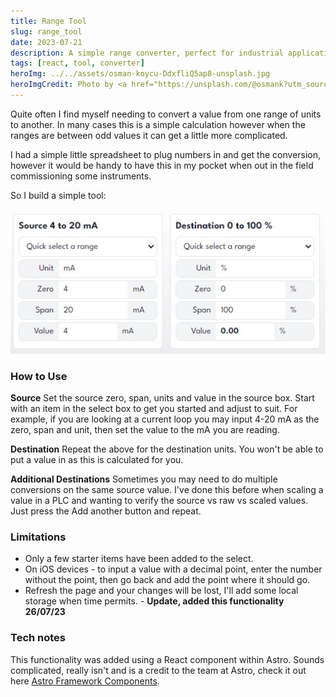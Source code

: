 ```yaml
---
title: Range Tool
slug: range_tool
date: 2023-07-21
description: A simple range converter, perfect for industrial applications.
tags: [react, tool, converter]
heroImg: ../../assets/osman-koycu-DdxfliQ5ap8-unsplash.jpg
heroImgCredit: Photo by <a href="https://unsplash.com/@osmank?utm_source=unsplash&utm_medium=referral&utm_content=creditCopyText">Osman Köycü</a> on <a href="https://unsplash.com/photos/DdxfliQ5ap8?utm_source=unsplash&utm_medium=referral&utm_content=creditCopyText">Unsplash</a>
---
```


Quite often I find myself needing to convert a value from one range of units to another. In many cases this is a simple calculation however when the ranges are between odd values it can get a little more complicated.

I had a simple little spreadsheet to plug numbers in and get the conversion, however it would be handy to have this in my pocket when out in the field commissioning some instruments.

So I build a simple tool:

![Range Tool Screenshot](../../assets/rangetool_screenshot.jpg)

### How to Use

**Source**
Set the source zero, span, units and value in the source box. Start with an item in the select box to get you started and adjust to suit. For example, if you are looking at a current loop you may input 4-20 mA as the zero, span and unit, then set the value to the mA you are reading.

**Destination**
Repeat the above for the destination units. You won't be able to put a value in as this is calculated for you.

**Additional Destinations**
Sometimes you may need to do multiple conversions on the same source value. I've done this before when scaling a value in a PLC and wanting to verify the source vs raw vs scaled values. Just press the Add another button and repeat.

### Limitations

- Only a few starter items have been added to the select.
- On iOS devices - to input a value with a decimal point, enter the number without the point, then go back and add the point where it should go.
- Refresh the page and your changes will be lost, I'll add some local storage when time permits. - **Update, added this functionality 26/07/23**

### Tech notes

This functionality was added using a React component within Astro. Sounds complicated, really isn't and is a credit to the team at Astro, check it out here [Astro Framework Components](https://docs.astro.build/en/core-concepts/framework-components/).
